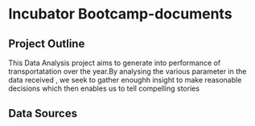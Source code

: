 # Incubator Bootcamp-documents
## Project Outline
This Data Analysis project aims to generate into performance of transportatation over the year.By analysing the various parameter in the data received , we seek to gather enoughh insight to make reasonable decisions which then enables us to tell compelling stories

## Data Sources
